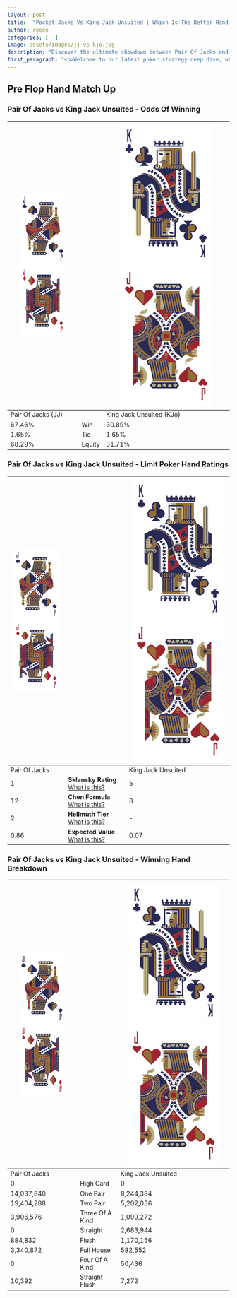 ```yaml
---
layout: post
title:  "Pocket Jacks Vs King Jack Unsuited | Which Is The Better Hand In Poker? A Complete Guide"
author: reece
categories: [  ]
image: assets/images/jj-vs-kjo.jpg
description: "Discover the ultimate showdown between Pair Of Jacks and King Jack Unsuited in poker! Uncover the odds, strategies, and scenarios where one hand triumphs over the other. Get ready to up your poker game with this thrilling analysis."
first_paragraph: "<p>Welcome to our latest poker strategy deep dive, where we're pitting two distinct hands against each other in a high-stakes showdown: Pair Of Jacks vs King Jack Unsuited.</p><p>In the dynamic world of poker, every decision counts, and knowing which hand holds the upper hand is key to your success at the table.</p><p>In this article, we'll dissect these two hands, explore the scenarios where one dominates the other, and equip you with the knowledge to make strategic choices that can tip the odds in your favor.</p><p>Get ready to unravel the intriguing dynamics of these poker hands and elevate your game to new heights.</p>"
---
```




[comment]: # (sp0)

## Pre Flop Hand Match Up

<div class="table hand-ratings" markdown="1"> 



### Pair Of Jacks vs King Jack Unsuited - Odds Of Winning


    
| ![image info](assets/images/hand1/J.png) ![image info](assets/images/hand1/Jo.png) |  | ![image info](assets/images/hand2/K.png) ![image info](assets/images/hand2/Jo.png) |
| -------- | -------- | -------- |
| Pair Of Jacks (JJ) |  | King Jack Unsuited (KJo) |
| 67.46% | Win | 30.89% |
| 1.65% | Tie | 1.65% |
| 68.29% | Equity | 31.71% |




[comment]: # (sp1)



### Pair Of Jacks vs King Jack Unsuited - Limit Poker Hand Ratings


    
| ![image info](assets/images/hand1/J.png) ![image info](assets/images/hand1/Jo.png) |  | ![image info](assets/images/hand2/K.png) ![image info](assets/images/hand2/Jo.png) |
| -------- | -------- | -------- |
| Pair Of Jacks |  | King Jack Unsuited |
| 1 | **Sklansky Rating** [What is this?](/sklansky-rating-explained) | 5 |
| 12 | **Chen Formula** [What is this?](/chen-formula-explained) | 8 |
| 2 | **Hellmuth Tier** [What is this?](/Hellmuth-tier-explained) | - |
| 0.86 | **Expected Value** [What is this?](/expected-value-explained) | 0.07 |




[comment]: # (sp2)



### Pair Of Jacks vs King Jack Unsuited - Winning Hand Breakdown


    
| ![image info](assets/images/hand1/J.png) ![image info](assets/images/hand1/Jo.png) |  | ![image info](assets/images/hand2/K.png) ![image info](assets/images/hand2/Jo.png) |
| -------- | -------- | -------- |
| Pair Of Jacks |  | King Jack Unsuited |
| 0 | High Card | 0 |
| 14,037,840 | One Pair | 8,244,384 |
| 19,404,288 | Two Pair | 5,202,036 |
| 3,906,576 | Three Of A Kind | 1,099,272 |
| 0 | Straight | 2,683,944 |
| 884,832 | Flush | 1,170,156 |
| 3,340,872 | Full House | 582,552 |
| 0 | Four Of A Kind | 50,436 |
| 10,392 | Straight Flush | 7,272 |




[comment]: # (sp3)



</div>

[comment]: # (sp4)



[comment]: # (sp5)

